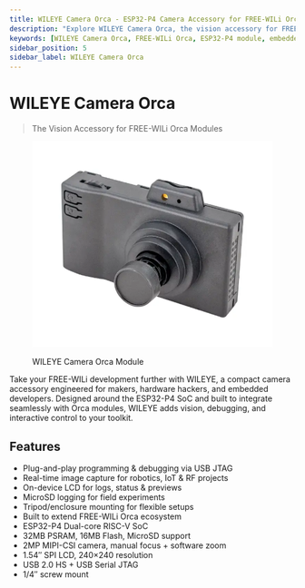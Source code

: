 ```yaml
---
title: WILEYE Camera Orca - ESP32-P4 Camera Accessory for FREE-WILi Orca Modules
description: "Explore WILEYE Camera Orca, the vision accessory for FREE-WILi Orca modules. Featuring an ESP32-P4 RISC-V SoC, 2MP MIPI-CSI camera, LCD preview, USB JTAG debugging, and MicroSD logging—ideal for robotics, IoT, and embedded development."
keywords: [WILEYE Camera Orca, FREE-WILi Orca, ESP32-P4 module, embedded vision accessory, IoT camera module, robotics camera, ESP32 debugging, USB JTAG, MicroSD logging, MIPI-CSI ESP32 camera, hardware hacking, Orca ecosystem]
sidebar_position: 5
sidebar_label: WILEYE Camera Orca
---
```


# WILEYE Camera Orca
> The Vision Accessory for FREE-WILi Orca Modules

<div class="text--center custom-width">

<figure>

![WILEYE-camera-orca](../assets/WILEYE-camera.webp "WILEYE-camera-orca")
<figcaption>WILEYE Camera Orca Module</figcaption>
</figure>
</div>

Take your FREE-WILi development further with WILEYE, a compact camera accessory engineered for makers, hardware hackers, and embedded developers. Designed around the ESP32-P4 SoC and built to integrate seamlessly with Orca modules, WILEYE adds vision, debugging, and interactive control to your toolkit.

## Features

- Plug-and-play programming & debugging via USB JTAG
- Real-time image capture for robotics, IoT & RF projects
- On-device LCD for logs, status & previews
- MicroSD logging for field experiments
- Tripod/enclosure mounting for flexible setups
- Built to extend FREE-WILi Orca ecosystem
- ESP32-P4 Dual-core RISC-V SoC
- 32MB PSRAM, 16MB Flash, MicroSD support
- 2MP MIPI-CSI camera, manual focus + software zoom
- 1.54″ SPI LCD, 240×240 resolution
- USB 2.0 HS + USB Serial JTAG
- 1/4″ screw mount